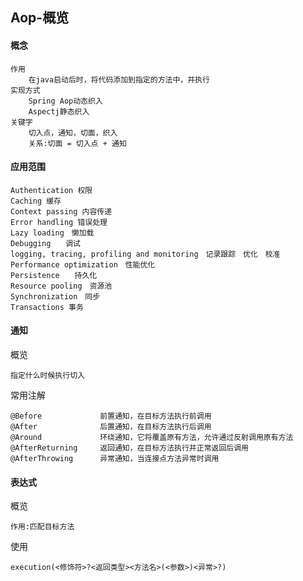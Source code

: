 ## Aop-概览

#### 概念

```
作用
	在java启动后时，将代码添加到指定的方法中，并执行
实现方式
	Spring Aop动态织入
	Aspectj静态织入
关键字
	切入点，通知，切面，织入
	关系:切面 = 切入点 + 通知
```

#### 应用范围

```
Authentication 权限
Caching 缓存
Context passing 内容传递
Error handling 错误处理
Lazy loading　懒加载
Debugging　　调试
logging, tracing, profiling and monitoring　记录跟踪　优化　校准
Performance optimization　性能优化
Persistence　　持久化
Resource pooling　资源池
Synchronization　同步
Transactions 事务
```



#### 通知

概览

```
指定什么时候执行切入
```

常用注解

```
@Before				前置通知，在目标方法执行前调用
@After				后置通知，在目标方法执行后调用
@Around				环绕通知，它将覆盖原有方法，允许通过反射调用原有方法
@AfterReturning		返回通知，在目标方法执行并正常返回后调用
@AfterThrowing		异常通知，当连接点方法异常时调用
```

#### 表达式

概览

```
作用:匹配目标方法
```

使用

```
execution(<修饰符>?<返回类型><方法名>(<参数>)<异常>?)
```

